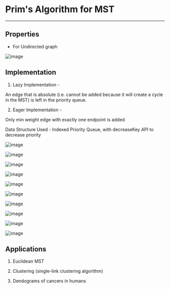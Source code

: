 # Prim's Algorithm for MST

---

## Properties

- For Undirected graph

![image](media/Prim's-Algorithm-for-MST-image1.png)

## Implementation

1. Lazy Implementation -

An edge that is absolute (i.e. cannot be added because it will create a cycle in the MST) is left in the priority queue.

2. Eager Implementation -

Only min weight edge with exactly one endpoint is added

Data Structure Used - Indexed Priority Queue, with decreaseKey API to decrease priority

![image](media/Prim's-Algorithm-for-MST-image1.png)

![image](media/Prim's-Algorithm-for-MST-image2.png)

![image](media/Prim's-Algorithm-for-MST-image3.png)

![image](media/Prim's-Algorithm-for-MST-image4.png)

![image](media/Prim's-Algorithm-for-MST-image5.png)

![image](media/Prim's-Algorithm-for-MST-image6.png)

![image](media/Prim's-Algorithm-for-MST-image7.png)

![image](media/Prim's-Algorithm-for-MST-image8.png)

![image](media/Prim's-Algorithm-for-MST-image9.png)

![image](media/Prim's-Algorithm-for-MST-image10.png)

## Applications

1. Euclidean MST

2. Clustering (single-link clustering algorithm)

3. Dendograms of cancers in humans
